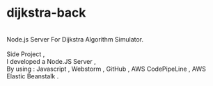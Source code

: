 # dijkstra-back
<br/>
Node.js Server For Dijkstra Algorithm Simulator. <br/>
<br/>
Side Project , <br/>
I developed a Node.JS Server , <br/>
By using : Javascript , Webstorm , GitHub , AWS CodePipeLine , AWS Elastic Beanstalk . <br/>
